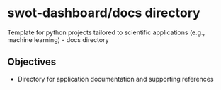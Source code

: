 
# swot-dashboard/docs directory

Template for python projects tailored to scientific applications (e.g., machine learning) - docs directory

## Objectives

- Directory for application documentation and supporting references


